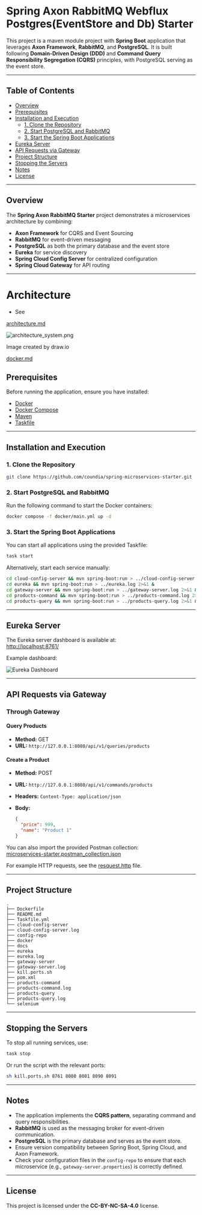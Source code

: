 # Spring Axon RabbitMQ Webflux Postgres(EventStore and Db) Starter

This project is a maven module project with
**Spring Boot** application that leverages **Axon Framework**,
**RabbitMQ**, and **PostgreSQL**. It is built following **Domain-Driven Design (DDD)** and **Command Query Responsibility Segregation (CQRS)** principles, with PostgreSQL serving as the event store.

---

## Table of Contents

- [Overview](#overview)
- [Prerequisites](#prerequisites)
- [Installation and Execution](#installation-and-execution)
	- [1. Clone the Repository](#1-clone-the-repository)
	- [2. Start PostgreSQL and RabbitMQ](#2-start-postgresql-and-rabbitmq)
	- [3. Start the Spring Boot Applications](#3-start-the-spring-boot-applications)
- [Eureka Server](#eureka-server)
- [API Requests via Gateway](#api-requests-via-gateway)
- [Project Structure](#project-structure)
- [Stopping the Servers](#stopping-the-servers)
- [Notes](#notes)
- [License](#license)

---

## Overview

The **Spring Axon RabbitMQ Starter** project demonstrates a microservices architecture by combining:

- **Axon Framework** for CQRS and Event Sourcing
- **RabbitMQ** for event-driven messaging
- **PostgreSQL** as both the primary database and the event store
- **Eureka** for service discovery
- **Spring Cloud Config Server** for centralized configuration
- **Spring Cloud Gateway** for API routing

---

# Architecture

- See

[architecture.md](docs/architecture.md)

![architecture_system.png](docs/architecture_system.png)

Image created by draw.io

[docker.md](docs/docker.md)



## Prerequisites

Before running the application, ensure you have installed:

- [Docker](https://www.docker.com/)
- [Docker Compose](https://docs.docker.com/compose/)
- [Maven](https://maven.apache.org/)
- [Taskfile](https://taskfile.dev/installation/)

---

## Installation and Execution

### 1. Clone the Repository

```sh
git clone https://github.com/coundia/spring-microservices-starter.git
```

### 2. Start PostgreSQL and RabbitMQ

Run the following command to start the Docker containers:

```sh
docker compose -f docker/main.yml up -d
```

### 3. Start the Spring Boot Applications

You can start all applications using the provided Taskfile:

```sh
task start
```

Alternatively, start each service manually:

```sh
cd cloud-config-server && mvn spring-boot:run > ../cloud-config-server.log 2>&1 &
cd eureka && mvn spring-boot:run > ../eureka.log 2>&1 &
cd gateway-server && mvn spring-boot:run > ../gateway-server.log 2>&1 &
cd products-command && mvn spring-boot:run > ../products-command.log 2>&1 &
cd products-query && mvn spring-boot:run > ../products-query.log 2>&1 &
```

---

## Eureka Server

The Eureka server dashboard is available at:  
[http://localhost:8761/](http://localhost:8761/)

Example dashboard:

![Eureka Dashboard](docs/eureka.png)

---

## API Requests via Gateway

### Through Gateway

#### Query Products

- **Method:** GET
- **URL:** `http://127.0.0.1:8080/api/v1/queries/products`

#### Create a Product

- **Method:** POST
- **URL:** `http://127.0.0.1:8080/api/v1/commands/products`
- **Headers:** `Content-Type: application/json`
- **Body:**

  ```json
  {
    "price": 999,
    "name": "Product 1"
  }
  ```

You can also import the provided Postman collection:  
[microservices-starter.postman_collection.json](docs/microservices-starter.postman_collection.json)

For example HTTP requests, see the [resquest.http](docs/resquest.http) file.

---

## Project Structure

```
.
├── Dockerfile
├── README.md
├── Taskfile.yml
├── cloud-config-server
├── cloud-config-server.log
├── config-repo
├── docker
├── docs
├── eureka
├── eureka.log
├── gateway-server
├── gateway-server.log
├── kill.ports.sh
├── pom.xml
├── products-command
├── products-command.log
├── products-query
├── products-query.log
└── selenium
```

---

## Stopping the Servers

To stop all running services, use:

```sh
task stop
```

Or run the script with the relevant ports:

```sh
sh kill.ports.sh 8761 8080 8081 8090 8091
```

---

## Notes

- The application implements the **CQRS pattern**, separating command and query responsibilities.
- **RabbitMQ** is used as the messaging broker for event-driven communication.
- **PostgreSQL** is the primary database and serves as the event store.
- Ensure version compatibility between Spring Boot, Spring Cloud, and Axon Framework.
- Check your configuration files in the `config-repo` to ensure that each microservice (e.g., `gateway-server.properties`) is correctly defined.

---

## License

This project is licensed under the **CC-BY-NC-SA-4.0** license.


